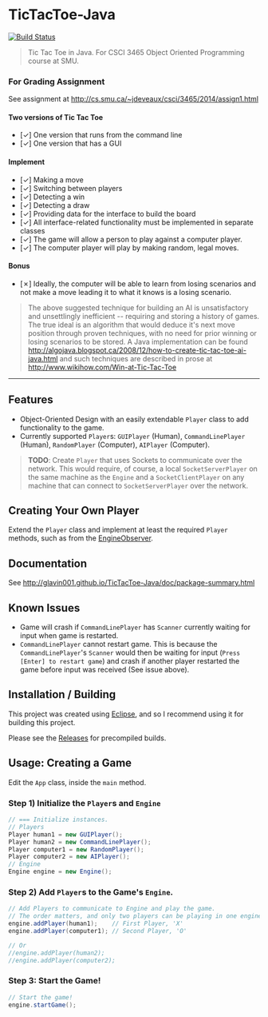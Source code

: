 TicTacToe-Java
==============
[![Build Status](https://travis-ci.org/Glavin001/TicTacToe-Java.png?branch=master)](https://travis-ci.org/Glavin001/TicTacToe-Java)

> Tic Tac Toe in Java. For CSCI 3465 Object Oriented Programming course at SMU.

### For Grading Assignment

See assignment at http://cs.smu.ca/~jdeveaux/csci/3465/2014/assign1.html

#### Two versions of Tic Tac Toe
- [&#x2713;] One version that runs from the command line
- [&#x2713;] One version that has a GUI

#### Implement
- [&#x2713;] Making a move
- [&#x2713;] Switching between players
- [&#x2713;] Detecting a win
- [&#x2713;] Detecting a draw
- [&#x2713;] Providing data for the interface to build the board
- [&#x2713;] All interface-related functionality must be implemented in separate classes
- [&#x2713;] The game will allow a person to play against a computer player. 
- [&#x2713;] The computer player will play by making random, legal moves. 

#### Bonus 
- [&#x2717;] Ideally, the computer will be able to learn from losing scenarios and not make a move leading it to what it knows is a losing scenario.

> The above suggested technique for building an AI is unsatisfactory and unsettlingly inefficient 
> -- requiring and storing a history of games.
> The true ideal is an algorithm that would deduce it's next move position through proven techniques, 
> with no need for prior winning or losing scenarios to be stored.
> A Java implementation can be found http://algojava.blogspot.ca/2008/12/how-to-create-tic-tac-toe-ai-java.html
> and such techniques are described in prose at http://www.wikihow.com/Win-at-Tic-Tac-Toe

-----

## Features

- Object-Oriented Design with an easily extendable `Player` class to add functionality to the game.
- Currently supported `Player`s: `GUIPlayer` (Human), `CommandLinePlayer` (Human), `RandomPlayer` (Computer), `AIPlayer` (Computer).

> **TODO**: Create `Player` that uses Sockets to communicate over the network. 
This would require, of course, a local `SocketServerPlayer` on the same machine as the `Engine` and a `SocketClientPlayer` on any machine that can connect to `SocketServerPlayer` over the network.


## Creating Your Own Player

Extend the `Player` class and implement at least the required `Player` methods, such as from the  [EngineObserver](http://glavin001.github.io/TicTacToe-Java/doc/EngineObserver.html).

## Documentation
See http://glavin001.github.io/TicTacToe-Java/doc/package-summary.html

## Known Issues
- Game will crash if `CommandLinePlayer` has `Scanner` currently waiting for input when game is restarted.
- `CommandLinePlayer` cannot restart game. This is because the `CommandLinePlayer`'s `Scanner` would then be waiting for input (`Press [Enter] to restart game`) and crash if another player restarted the game before input was received (See issue above).


## Installation / Building

This project was created using [Eclipse](http://www.eclipse.org/), 
and so I recommend using it for building this project.

Please see the [Releases](https://github.com/Glavin001/TicTacToe-Java/releases) for precompiled builds.

## Usage: Creating a Game

Edit the `App` class, inside the `main` method.

### Step 1) Initialize the `Player`s and `Engine`

```java
// === Initialize instances.
// Players
Player human1 = new GUIPlayer();
Player human2 = new CommandLinePlayer();
Player computer1 = new RandomPlayer();
Player computer2 = new AIPlayer();
// Engine
Engine engine = new Engine();
```

### Step 2) Add `Player`s to the Game's `Engine`.

```java
// Add Players to communicate to Engine and play the game.
// The order matters, and only two players can be playing in one engine at a time.
engine.addPlayer(human1);    // First Player, 'X'
engine.addPlayer(computer1); // Second Player, 'O'

// Or
//engine.addPlayer(human2);
//engine.addPlayer(computer2);
```

### Step 3: Start the Game!

```java
// Start the game!
engine.startGame();
```
